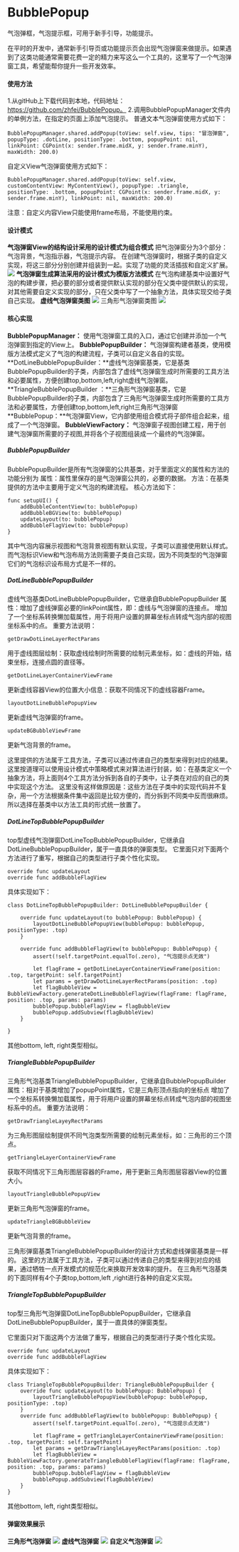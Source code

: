 # BubblePopup
气泡弹框，气泡提示框，可用于新手引导，功能提示。

在平时的开发中，通常新手引导页或功能提示页会出现气泡弹窗来做提示。如果遇到了这类功能通常需要花费一定的精力来写这么一个工具的，这里写了一个气泡弹窗工具，希望能帮你提升一些开发效率。

#### 使用方法
1.从gitHub上下载代码到本地，代码地址：https://github.com/zhfei/BubblePopup。
2.调用BubblePopupManager文件内的单例方法，在指定的页面上添加气泡提示。
普通文本气泡弹窗使用方式如下：
```
BubblePopupManager.shared.addPopup(toView: self.view, tips: "冒泡弹窗", popupType: .dotLine, positionType: .bottom, popupPoint: nil, linkPoint: CGPoint(x: sender.frame.midX, y: sender.frame.minY), maxWidth: 200.0)

```
自定义View气泡弹窗使用方式如下：
```
BubblePopupManager.shared.addPopup(toView: self.view, customContentView: MyContentView(), popupType: .triangle, positionType: .bottom, popupPoint: CGPoint(x: sender.frame.midX, y: sender.frame.minY), linkPoint: nil, maxWidth: 200.0)
```
 注意：自定义内容View只能使用frame布局，不能使用约束。

#### 设计模式
**气泡弹窗View的结构设计采用的设计模式为组合模式**
把气泡弹窗分为3个部分：气泡背景，气泡指示器，气泡提示内容。
在创建气泡弹窗时，根据子类的自定义实现，将这三部分分别创建并组装到一起。实现了功能的灵活插拔和自定义扩展。
![](./images/uml_0.png)
**气泡弹窗生成算法采用的设计模式为模版方法模式**
在气泡构建基类中设置好气泡的构建步骤，把必要的部分或者提供默认实现的部分在父类中提供默认的实现，对其他需要自定义实现的部分，只在父类中写了一个抽象方法，具体实现交给子类自己实现。
**虚线气泡弹窗类图**
![](./images/uml_1.png)
三角形气泡弹窗类图
![](./images/uml_2.png)

#### 核心实现
**BubblePopupManager：** 使用气泡弹窗工具的入口，通过它创建并添加一个气泡弹窗到指定的View上。
**BubblePopupBuilder：** 气泡弹窗构建者基类，使用模版方法模式定义了气泡的构建流程，子类可以自定义各自的实现。
**DotLineBubblePopupBuilder：**虚线气泡弹窗基类，它是基类BubblePopupBuilder的子类，内部包含了虚线气泡弹窗生成时所需要的工具方法和必要属性，方便创建top,bottom,left,right虚线气泡弹窗。
**TriangleBubblePopupBuilder ：**三角形气泡弹窗基类，它是BubblePopupBuilder的子类，内部包含了三角形气泡弹窗生成时所需要的工具方法和必要属性，方便创建top,bottom,left,right三角形气泡弹窗
**BubblePopup：**气泡弹窗View，它内部使用组合模式将子部件组合起来，组成了一个气泡弹窗。
**BubbleViewFactory：** 气泡弹窗子视图创建工程，用于创建气泡弹窗所需要的子视图,并将各个子视图组装成一个最终的气泡弹窗。

##### BubblePopupBuilder
BubblePopupBuilder是所有气泡弹窗的公共基类，对于里面定义的属性和方法的功能分别为
属性：属性里保存的是气泡弹窗公共的，必要的数据。
方法：在基类提供的方法中主要用于定义气泡的构建流程。
核心方法如下：
```
func setupUI() {
    addBubbleContentView(to: bubblePopup)
    addBubbleBGView(to: bubblePopup)
    updateLayout(to: bubblePopup)
    addBubbleFlagView(to: bubblePopup)
}
```
其中气泡内容展示视图和气泡背景视图有默认实现，子类可以直接使用默认样式。
而气泡标识View和气泡布局方法则需要子类自己实现，因为不同类型的气泡弹窗它们的气泡标识设布局方式是不一样的。

##### DotLineBubblePopupBuilder
虚线气泡基类DotLineBubblePopupBuilder，它继承自BubblePopupBuilder
属性：增加了虚线弹窗必要的linkPoint属性，即：虚线与气泡弹窗的连接点。
增加了一个坐标系转换懒加载属性，用于将用户设置的屏幕坐标点转成气泡内部的视图坐标系中的点。
重要方法说明：
```
getDrawDotLineLayerRectParams
```
用于虚线图层绘制：获取虚线绘制时所需要的绘制元素坐标，如：虚线的开始，结束坐标，连接点圆的直径等。

```
getDotLineLayerContainerViewFrame
```
更新虚线容器View的位置大小信息：获取不同情况下的虚线容器Frame。
```
layoutDotLineBubblePopupView
```
更新虚线气泡弹窗的frame。
```
updateBGBubbleViewFrame
```
更新气泡背景的frame。

这里提供的方法属于工具方法，子类可以通过传递自己的类型来得到对应的结果。这里按道理可以使用设计模式中策略模式来对算法进行封装，如：在基类定义一个抽象方法，将上面则4个工具方法分拆到各自的子类中，让子类在对应的自己的类中实现这个方法。
这里没有这样做原因是：这些方法在子类中的实现代码并不复杂，用一个方法根据条件集中返回是比较方便的，而分拆到不同类中反而很麻烦。所以选择在基类中以方法工具的形式统一放置了。

##### DotLineTopBubblePopupBuilder
top型虚线气泡弹窗DotLineTopBubblePopupBuilder，它继承自DotLineBubblePopupBuilder，属于一直具体的弹窗类型。
它里面只对下面两个方法进行了重写，根据自己的类型进行子类个性化实现。
```
override func updateLayout
override func addBubbleFlagView
```
具体实现如下：
```
class DotLineTopBubblePopupBuilder: DotLineBubblePopupBuilder {
     
    override func updateLayout(to bubblePopup: BubblePopup) {
        layoutDotLineBubblePopupView(bubblePopup: bubblePopup, positionType: .top)
    }
     
    override func addBubbleFlagView(to bubblePopup: BubblePopup) {
        assert(!self.targetPoint.equalTo(.zero), "气泡提示点无效")
         
        let flagFrame = getDotLineLayerContainerViewFrame(position: .top, targetPoint: self.targetPoint)
        let params = getDrawDotLineLayerRectParams(position: .top)
        let flagBubbleView = BubbleViewFactory.generateDotLineBubbleFlagView(flagFrame: flagFrame, position: .top, params: params)
        bubblePopup.bubbleFlagView = flagBubbleView
        bubblePopup.addSubview(flagBubbleView)
    }
     
}
```
其他bottom, left, right类型相似。

##### TriangleBubblePopupBuilder
三角形气泡基类TriangleBubblePopupBuilder，它继承自BubblePopupBuilder
属性：相对于基类增加了popupPoint属性，它是三角形顶点指向的坐标点
增加了一个坐标系转换懒加载属性，用于将用户设置的屏幕坐标点转成气泡内部的视图坐标系中的点。
重要方法说明：
```
getDrawTriangleLayeyRectParams
```
为三角形图层绘制提供不同气泡类型所需要的绘制元素坐标，如：三角形的三个顶点。
```
getTriangleLayerContainerViewFrame
```
获取不同情况下三角形图层容器的Frame，用于更新三角形图层容器View的位置大小。
```
layoutTriangleBubblePopupView
```
更新三角形气泡弹窗的frame。
```
updateTriangleBGBubbleView
```
更新气泡背景的frame。

三角形弹窗基类TriangleBubblePopupBuilder的设计方式和虚线弹窗基类是一样的。
这里的方法属于工具方法，子类可以通过传递自己的类型来得到对应的结果，通过牺牲一点开发模式的规范化来换取开发效率的提升。
在三角形气泡基类的下面同样有4个子类top,bottom,left ,right进行各种的自定义实现。

##### TriangleTopBubblePopupBuilder
top型三角形气泡弹窗DotLineTopBubblePopupBuilder，它继承自DotLineBubblePopupBuilder，属于一直具体的弹窗类型。

它里面只对下面这两个方法做了重写，根据自己的类型进行子类个性化实现。
```
override func updateLayout
override func addBubbleFlagView
```
具体实现如下：
```
class TriangleTopBubblePopupBuilder: TriangleBubblePopupBuilder {
    override func updateLayout(to bubblePopup: BubblePopup) {
        layoutTriangleBubblePopupView(bubblePopup: bubblePopup, positionType: .top)
    }
    override func addBubbleFlagView(to bubblePopup: BubblePopup) {
        assert(!self.targetPoint.equalTo(.zero), "气泡提示点无效")
         
        let flagFrame = getTriangleLayerContainerViewFrame(position: .top, targetPoint: self.targetPoint)
        let params = getDrawTriangleLayeyRectParams(position: .top)
        let flagBubbleView = BubbleViewFactory.generateTriangleBubbleFlagView(flagFrame: flagFrame, position: .top, params: params)
        bubblePopup.bubbleFlagView = flagBubbleView
        bubblePopup.addSubview(flagBubbleView)
    }
}
```
其他bottom, left, right类型相似。

#### 弹窗效果展示
**三角形气泡弹窗**
![](./images/bubble_0.png)
**虚线气泡弹窗**
![](./images/bubble_1.png)
**自定义气泡弹窗**
![](./images/bubble_2.png)









